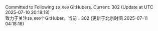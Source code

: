 Committed to Following `10,000` GitHubers. Current: <!-- FOLLOWING_COUNT -->302<!-- FOLLOWING_COUNT --> (Update at UTC <!-- LAST_UPDATED -->2025-07-10 20:18:18<!-- LAST_UPDATED -->)<br>
致力于关注`10,000`个GitHuber。当前：<!-- FOLLOWING_COUNT -->302<!-- FOLLOWING_COUNT --> (更新于北京时间 <!-- LAST_UPDATED_CST -->2025-07-11 04:18:18<!-- LAST_UPDATED_CST -->)
